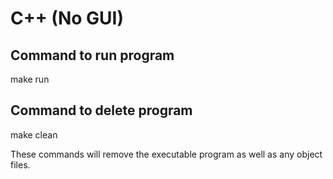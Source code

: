# C++ (No GUI)

## Command to run program

make run

## Command to delete program

make clean

These commands will remove the executable program as well as any object files.
